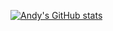 [![Andy's GitHub stats](https://github-readme-stats.vercel.app/api?username=andy5995)](https://github.com/anuraghazra/github-readme-stats)
